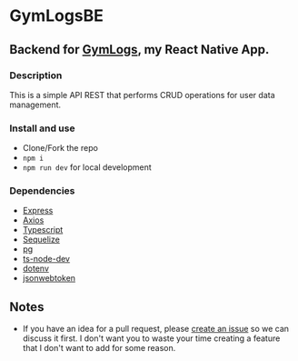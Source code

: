 # GymLogsBE

## Backend for [GymLogs](https://github.com/veranicolas/GymLogsBE), my React Native App.

### Description

This is a simple API REST that performs CRUD operations for user data management.

### Install and use

- Clone/Fork the repo
- `npm i`
- `npm run dev` for local development

### Dependencies

- [Express](https://expressjs.com/)
- [Axios](https://axios-http.com/docs/intro)
- [Typescript](https://www.typescriptlang.org/)
- [Sequelize](https://sequelize.org/v3/)
- [pg](https://www.npmjs.com/package/pg)
- [ts-node-dev](https://www.npmjs.com/package/ts-node-dev)
- [dotenv](https://www.npmjs.com/package/dotenv)
- [jsonwebtoken](https://www.npmjs.com/package/jsonwebtoken)

## Notes

* If you have an idea for a pull request, please [create an issue](https://github.com/veranicolas/GymLogsBE/issues/new) so we can discuss it first. I don't want you to waste your time creating a feature that I don't want to add for some reason.
